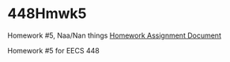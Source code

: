 # 448Hmwk5
Homework #5, Naa/Nan things
[Homework Assignment Document](http://i.groupme.com/720x960.png.d783d80ae83e49ed9eb518cf2ba9d58e.large)


Homework #5 for EECS 448
